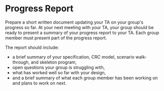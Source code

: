 # Progress Report 

Prepare a short written document updating your TA on your group's progress so far. At your next meeting with your TA, your group should be ready to present a summary of your progress report to your TA. Each group member must present part of the progress report.

The report should include:
<ul>
  <li> a brief summary of your specification, CRC model, scenario walk-through, and skeleton program,
  <li> open questions your group is struggling with,
  <li> what has worked well so far with your design,
  <li> and a brief summary of what each group member has been working on and plans to work on next.
</ul>

